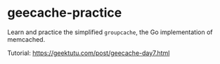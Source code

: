 # geecache-practice
Learn and practice the simplified `groupcache`, the Go implementation of memcached.

Tutorial: https://geektutu.com/post/geecache-day7.html
